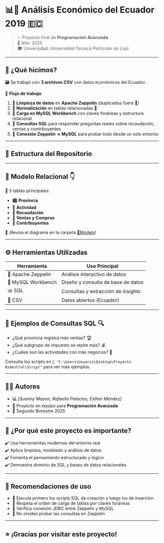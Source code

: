# 📊💼 Análisis Económico del Ecuador 2019 🇪🇨

> ✨ Proyecto final de **Programación Avanzada**  
> 📆 Año: 2025  
> 🎓 Universidad: *Universidad Técnica Particular de Loja*

---

## 🧠 ¿Qué hicimos?

🗃️ Se trabajó con **3 archivos CSV** con datos económicos del Ecuador.

🚀 **Flujo de trabajo**:

1. 🧹 **Limpieza de datos** en **Apache Zeppelin** (duplicados fuera 👋)
2. 🧱 **Normalización** en tablas relacionadas 🔗
3. 🐬 **Carga en MySQL Workbench** con claves foráneas y estructura relacional
4. 🔎 **Consultas SQL** para responder preguntas reales sobre recaudación, ventas y contribuyentes
5. 🔁 **Conexión Zeppelin → MySQL** para probar todo desde un solo entorno

---

## 📁 Estructura del Repositorio
---

## 🧾 Modelo Relacional 👇

🔸 5 tablas principales:

- 🏙️ **Provincia**
- 💼 **Actividad**
- 🏦 **Recaudación**
- 🛒 **Ventas y Compras**
- 🧾 **Contribuyentes**

📌 ¡Revisa el diagrama en la carpeta  [📖Modelo](Script)!

---

## ⚙️ Herramientas Utilizadas

| Herramienta          | Uso Principal                     |
|----------------------|-----------------------------------|
| 🐍 Apache Zeppelin   | Análisis interactivo de datos     |
| 🐬 MySQL Workbench   | Diseño y consulta de base de datos|
| 📊 SQL               | Consultas y extracción de insights|
| 📁 CSV               | Datos abiertos (Ecuador)          |

---

## 🧩 Ejemplos de Consultas SQL 🔍

- ¿Qué provincia registra más ventas? 🏆
- ¿Qué subgrupo de impuesto se repite más? 💰
- ¿Cuáles son las actividades con más negocios? 🏢

Consulta los scripts en `📁 "C:\Users\Usuario\Desktop\Proyecto Bimestral\Script"` para ver más ejemplos.

---

## 👨‍💻 Autores

- 💻 *[Suanny Mayon, Rafaella Palacios, Esther Méndez]*  
- 🤝 Proyecto en equipo para **Programación Avanzada**  
- 📅 Segundo Bimestre 2025

---

## 🌟 ¿Por qué este proyecto es importante?

✔️ Usa herramientas modernas del entorno real  
✔️ Aplica limpieza, modelado y análisis de datos  
✔️ Fomenta el pensamiento estructurado y lógico  
✔️ Demuestra dominio de SQL y bases de datos relacionales  

---

## 🚀 Recomendaciones de uso

- 🧪 Ejecuta primero los scripts SQL de creación y luego los de inserción
- 🧵 Respeta el orden de carga de tablas por claves foráneas
- 🔌 Verifica conexión JDBC entre Zeppelin y MySQL
- 🎯 No olvides probar las consultas en Zeppelin

---

## ⭐ ¡Gracias por visitar este proyecto!

